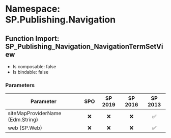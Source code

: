 # Namespace: SP.Publishing.Navigation

## Function Import: SP_Publishing_Navigation_NavigationTermSetView

- Is composable: false
- Is bindable: false

### Parameters

Parameter | SPO | SP 2019 | SP 2016 | SP 2013
----------|:---:|:-------:|:-------:|:-------:
siteMapProviderName (Edm.String) | ❌ | ❌ | ❌ | ✅
web (SP.Web) | ❌ | ❌ | ❌ | ✅
